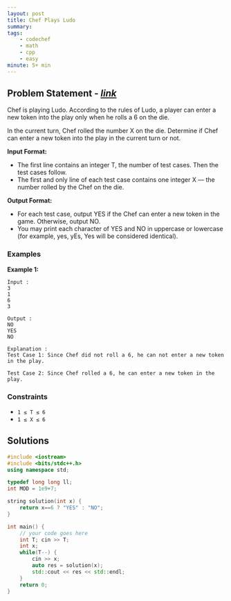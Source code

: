 ```yaml
---
layout: post
title: Chef Plays Ludo                        
summary:
tags:
    - codechef
    - math
    - cpp
    - easy
minute: 5+ min
---
```


## Problem Statement - [*link*](https://www.codechef.com/problems/LUDO?tab=statement)  

Chef is playing Ludo. According to the rules of Ludo, a player can enter a new token into the play only when he rolls a 6 on the die.

In the current turn, Chef rolled the number X on the die. Determine if Chef can enter a new token into the play in the current turn or not.
 

**Input Format:**

+ The first line contains an integer T, the number of test cases. Then the test cases follow.
+ The first and only line of each test case contains one integer X — the number rolled by the Chef on the die.


**Output Format:**

+ For each test case, output YES if the Chef can enter a new token in the game. Otherwise, output NO. 
+ You may print each character of YES and NO in uppercase or lowercase (for example, yes, yEs, Yes will be considered identical).

### Examples

**Example 1:**   
```
Input :
3
1
6
3

Output :
NO
YES
NO

Explanation :
Test Case 1: Since Chef did not roll a 6, he can not enter a new token in the play.

Test Case 2: Since Chef rolled a 6, he can enter a new token in the play.
```

### Constraints

+ `1 ≤ T ≤ 6`
+ `1 ≤ X ≤ 6`

## Solutions

```cpp
#include <iostream>
#include <bits/stdc++.h>
using namespace std;

typedef long long ll;
int MOD = 1e9+7;

string solution(int x) {
    return x==6 ? "YES" : "NO";
}

int main() {
	// your code goes here
	int T; cin >> T;
	int x;
	while(T--) {
	    cin >> x;
	    auto res = solution(x);
	    std::cout << res << std::endl;
	}
	return 0;
}

```

